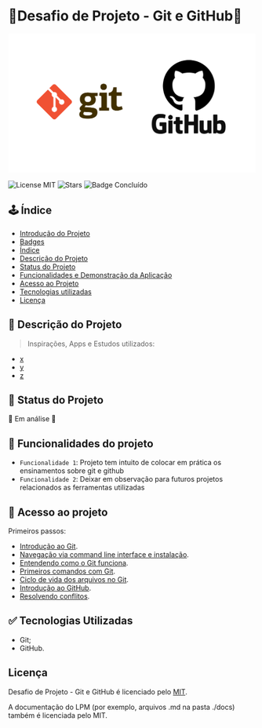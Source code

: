 # 🐙Desafio de Projeto - Git e GitHub🐙
![Imagem de Capa](gitgithub.png)



![License MIT](https://img.shields.io/badge/license-MIT-brightgreen?style=for-the-badge)
![Stars](https://img.shields.io/github/stars/Clousbi/Dio-desafio-1?style=for-the-badge)
![Badge Concluído](https://img.shields.io/badge/status-conclu%C3%ADdo-yellow?style=for-the-badge)



## 🕹️ Índice 

* [Introdução do Projeto](#Título-e-Imagem-de-capa)
* [Badges](#badges)
* [Índice](#índice)
* [Descrição do Projeto](#descrição-do-projeto)
* [Status do Projeto](#status-do-Projeto)
* [Funcionalidades e Demonstração da Aplicação](#funcionalidades-e-demonstração-da-aplicação)
* [Acesso ao Projeto](#acesso-ao-projeto)
* [Tecnologias utilizadas](#tecnologias-utilizadas)
* [Licença](#licença)

## 🔴 Descrição do Projeto

> Inspirações, Apps e Estudos utilizados:
* [x](x)
* [y](y)
* [z](z)



## 🔴 Status do Projeto
 
:construction:  Em análise  :construction:



## :hammer: Funcionalidades do projeto

- `Funcionalidade 1`: Projeto tem intuito de colocar em prática os ensinamentos sobre git e github
- `Funcionalidade 2`: Deixar em observação para futuros projetos relacionados as ferramentas utilizadas


## 🔴 Acesso ao projeto

Primeiros passos: 
* [Introdução ao Git](https://github.com/Clousbi/Dio-desafio-1/tree/main/Introdu%C3%A7%C3%A3o%20ao%20Git). 
* [Navegação via command line interface e instalação](https://github.com/Clousbi/Dio-desafio-1/tree/main/Navega%C3%A7%C3%A3o%20via%20command%20line%20interface%20e%20instala%C3%A7%C3%A3o).
* [Entendendo como o Git funciona](https://github.com/Clousbi/Dio-desafio-1/tree/main/Entendendo%20como%20o%20Git%20funciona).
* [Primeiros comandos com Git](https://github.com/Clousbi/Dio-desafio-1/tree/main/Primeiros%20comandos).
* [Ciclo de vida dos arquivos no Git](https://github.com/Clousbi/Dio-desafio-1/tree/main/Ciclo%20de%20vida%20dos%20arquivos%20Git).
* [Introdução ao GitHub](https://github.com/Clousbi/Dio-desafio-1/tree/main/Introdu%C3%A7%C3%A3o%20ao%20Github).
* [Resolvendo conflitos](https://github.com/Clousbi/Dio-desafio-1/tree/main/Resolvendo%20conflitos).      

## :white_check_mark: Tecnologias Utilizadas
* Git;
* GitHub.

## Licença
Desafio de Projeto - Git e GitHub é licenciado pelo [MIT](https://github.com/Clousbi/Dio-desafio-1/blob/main/LICENSE). 
>
A documentação do LPM (por exemplo, arquivos .md na pasta ./docs) também é licenciada pelo MIT.